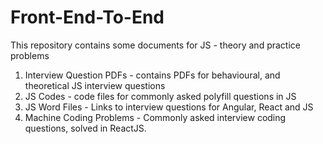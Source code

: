 # Front-End-To-End
This repository contains some documents for JS - theory and practice problems

1) Interview Question PDFs - contains PDFs for behavioural, and theoretical JS interview questions
2) JS Codes - code files for commonly asked polyfill questions in JS
3) JS Word Files - Links to interview questions for Angular, React and JS
4) Machine Coding Problems - Commonly asked interview coding questions, solved in ReactJS.
